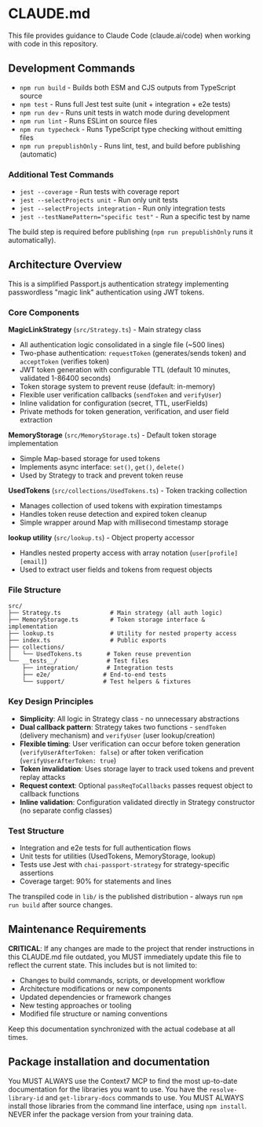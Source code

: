 # CLAUDE.md

This file provides guidance to Claude Code (claude.ai/code) when working with code in this repository.

## Development Commands

- `npm run build` - Builds both ESM and CJS outputs from TypeScript source
- `npm test` - Runs full Jest test suite (unit + integration + e2e tests)
- `npm run dev` - Runs unit tests in watch mode during development
- `npm run lint` - Runs ESLint on source files
- `npm run typecheck` - Runs TypeScript type checking without emitting files
- `npm run prepublishOnly` - Runs lint, test, and build before publishing (automatic)

### Additional Test Commands

- `jest --coverage` - Run tests with coverage report
- `jest --selectProjects unit` - Run only unit tests
- `jest --selectProjects integration` - Run only integration tests
- `jest --testNamePattern="specific test"` - Run a specific test by name

The build step is required before publishing (`npm run prepublishOnly` runs it automatically).

## Architecture Overview

This is a simplified Passport.js authentication strategy implementing passwordless "magic link" authentication using JWT tokens.

### Core Components

**MagicLinkStrategy** (`src/Strategy.ts`) - Main strategy class

- All authentication logic consolidated in a single file (~500 lines)
- Two-phase authentication: `requestToken` (generates/sends token) and `acceptToken` (verifies token)
- JWT token generation with configurable TTL (default 10 minutes, validated 1-86400 seconds)
- Token storage system to prevent reuse (default: in-memory)
- Flexible user verification callbacks (`sendToken` and `verifyUser`)
- Inline validation for configuration (secret, TTL, userFields)
- Private methods for token generation, verification, and user field extraction

**MemoryStorage** (`src/MemoryStorage.ts`) - Default token storage implementation

- Simple Map-based storage for used tokens
- Implements async interface: `set()`, `get()`, `delete()`
- Used by Strategy to track and prevent token reuse

**UsedTokens** (`src/collections/UsedTokens.ts`) - Token tracking collection

- Manages collection of used tokens with expiration timestamps
- Handles token reuse detection and expired token cleanup
- Simple wrapper around Map with millisecond timestamp storage

**lookup utility** (`src/lookup.ts`) - Object property accessor

- Handles nested property access with array notation (`user[profile][email]`)
- Used to extract user fields and tokens from request objects

### File Structure

```
src/
├── Strategy.ts              # Main strategy (all auth logic)
├── MemoryStorage.ts         # Token storage interface & implementation
├── lookup.ts                # Utility for nested property access
├── index.ts                 # Public exports
├── collections/
│   └── UsedTokens.ts       # Token reuse prevention
└── __tests__/              # Test files
    ├── integration/        # Integration tests
    ├── e2e/               # End-to-end tests
    └── support/           # Test helpers & fixtures
```

### Key Design Principles

- **Simplicity**: All logic in Strategy class - no unnecessary abstractions
- **Dual callback pattern**: Strategy takes two functions - `sendToken` (delivery mechanism) and `verifyUser` (user lookup/creation)
- **Flexible timing**: User verification can occur before token generation (`verifyUserAfterToken: false`) or after token verification (`verifyUserAfterToken: true`)
- **Token invalidation**: Uses storage layer to track used tokens and prevent replay attacks
- **Request context**: Optional `passReqToCallbacks` passes request object to callback functions
- **Inline validation**: Configuration validated directly in Strategy constructor (no separate config classes)

### Test Structure

- Integration and e2e tests for full authentication flows
- Unit tests for utilities (UsedTokens, MemoryStorage, lookup)
- Tests use Jest with `chai-passport-strategy` for strategy-specific assertions
- Coverage target: 90% for statements and lines

The transpiled code in `lib/` is the published distribution - always run `npm run build` after source changes.

## Maintenance Requirements

**CRITICAL**: If any changes are made to the project that render instructions in this CLAUDE.md file outdated, you MUST immediately update this file to reflect the current state. This includes but is not limited to:

- Changes to build commands, scripts, or development workflow
- Architecture modifications or new components
- Updated dependencies or framework changes
- New testing approaches or tooling
- Modified file structure or naming conventions

Keep this documentation synchronized with the actual codebase at all times.

## Package installation and documentation

You MUST ALWAYS use the Context7 MCP to find the most up-to-date documentation for the libraries you want to use. You have the `resolve-library-id` and `get-library-docs` commands to use.
You MUST ALWAYS install those libraries from the command line interface, using `npm install`. NEVER infer the package version from your training data.
